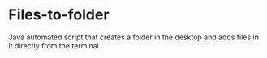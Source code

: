 # Files-to-folder
Java automated script that creates a folder in the desktop and adds files in it directly from the terminal
